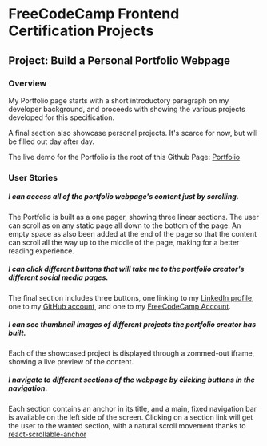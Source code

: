 # FreeCodeCamp Frontend Certification Projects
## Project: Build a Personal Portfolio Webpage
### Overview
My Portfolio page starts with a short introductory paragraph on my developer background, and proceeds with showing the various projects developed for this specification.

A final section also showcase personal projects. It's scarce for now, but will be filled out day after day.

The live demo for the Portfolio is the root of this Github Page: [Portfolio](http://jvdsande.github.io/fcc-projects)

### User Stories
##### I can access all of the portfolio webpage's content just by scrolling.
The Portfolio is built as a one pager, showing three linear sections. The user can scroll as on any static page all down to the bottom of the page. An empty space as also been added at the end of the page so that the content can scroll all the way up to the middle of the page, making for a better reading experience.

##### I can click different buttons that will take me to the portfolio creator's different social media pages.
The final section includes three buttons, one linking to my [LinkedIn profile](https://linkedin.com/in/jeremievds), one to my [GitHub account](https://github.com/jvdsande), and one to my [FreeCodeCamp Account](https://www.freecodecamp.com/jvdsande).

##### I can see thumbnail images of different projects the portfolio creator has built.
Each of the showcased project is displayed through a zommed-out iframe, showing a live preview of the content.

##### I navigate to different sections of the webpage by clicking buttons in the navigation.
Each section contains an anchor in its title, and a main, fixed navigation bar is available on the left side of the screen.
Clicking on a section link will get the user to the wanted section, with a natural scroll movement thanks to [react-scrollable-anchor](https://www.npmjs.com/package/react-scrollable-anchor)
